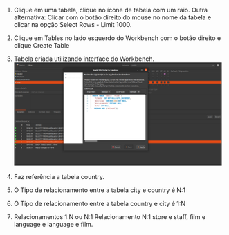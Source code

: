 1. Clique em uma tabela, clique no ícone de tabela com um raio. Outra alternativa: Clicar com o botão direito do mouse no nome da tabela e clicar na opção Select Rows -  Limit 1000.
 
2. Clique em Tables no lado esquerdo do Workbench com o botão direito e clique Create Table
 
3. Tabela criada utilizando interface do Workbench.
   <img src="./images/create-table.png" alt="Interface do Workbench de criação de tabela">

4. Faz referência a tabela country.

5. O Tipo de relacionamento entre a tabela city e country é N:1

6. O Tipo de relacionamento entre a tabela country e city é 1:N

7. Relacionamentos 1:N ou N:1
   Relacionamento N:1 store e staff, film e language e language e film.
